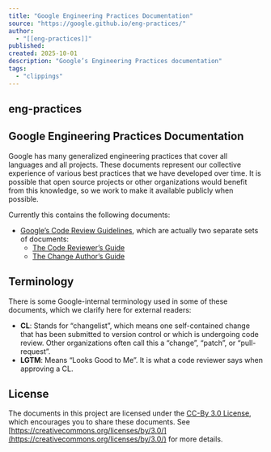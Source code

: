 ```yaml
---
title: "Google Engineering Practices Documentation"
source: "https://google.github.io/eng-practices/"
author:
  - "[[eng-practices]]"
published:
created: 2025-10-01
description: "Google’s Engineering Practices documentation"
tags:
  - "clippings"
---
```

## eng-practices

## Google Engineering Practices Documentation

Google has many generalized engineering practices that cover all languages and all projects. These documents represent our collective experience of various best practices that we have developed over time. It is possible that open source projects or other organizations would benefit from this knowledge, so we work to make it available publicly when possible.

Currently this contains the following documents:

- [Google’s Code Review Guidelines](https://google.github.io/eng-practices/review/), which are actually two separate sets of documents:
	- [The Code Reviewer’s Guide](https://google.github.io/eng-practices/review/reviewer/)
	- [The Change Author’s Guide](https://google.github.io/eng-practices/review/developer/)

## Terminology

There is some Google-internal terminology used in some of these documents, which we clarify here for external readers:

- **CL**: Stands for “changelist”, which means one self-contained change that has been submitted to version control or which is undergoing code review. Other organizations often call this a “change”, “patch”, or “pull-request”.
- **LGTM**: Means “Looks Good to Me”. It is what a code reviewer says when approving a CL.

## License

The documents in this project are licensed under the [CC-By 3.0 License](https://google.github.io/eng-practices/LICENSE), which encourages you to share these documents. See [https://creativecommons.org/licenses/by/3.0/](https://creativecommons.org/licenses/by/3.0/) for more details.